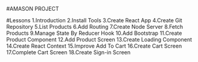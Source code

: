 #AMASON PROJECT

#Lessons
1.Introduction
2.Install Tools
3.Create React App
4.Create Git Repository
5.List Products
6.Add Routing
7.Create Node Server
8.Fetch Products
9.Manage State By Reducer Hook
10.Add Bootstrap
11.Create Product Component
12.Add Product Screen
13.Create Loading Component
14.Create React Context
15.Improve Add To Cart
16.Create Cart Screen
17.Complete Cart Screen
18.Create Sign-in Screen
